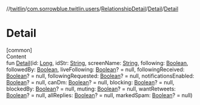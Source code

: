 //[twitlin](../../../index.md)/[com.sorrowblue.twitlin.users](../../index.md)/[RelationshipDetail](../index.md)/[Detail](index.md)/[Detail](-detail.md)



# Detail  
[common]  
Content  
fun [Detail](-detail.md)(id: [Long](https://kotlinlang.org/api/latest/jvm/stdlib/kotlin/-long/index.html), idStr: [String](https://kotlinlang.org/api/latest/jvm/stdlib/kotlin/-string/index.html), screenName: [String](https://kotlinlang.org/api/latest/jvm/stdlib/kotlin/-string/index.html), following: [Boolean](https://kotlinlang.org/api/latest/jvm/stdlib/kotlin/-boolean/index.html), followedBy: [Boolean](https://kotlinlang.org/api/latest/jvm/stdlib/kotlin/-boolean/index.html), liveFollowing: [Boolean](https://kotlinlang.org/api/latest/jvm/stdlib/kotlin/-boolean/index.html)? = null, followingReceived: [Boolean](https://kotlinlang.org/api/latest/jvm/stdlib/kotlin/-boolean/index.html)? = null, followingRequested: [Boolean](https://kotlinlang.org/api/latest/jvm/stdlib/kotlin/-boolean/index.html)? = null, notificationsEnabled: [Boolean](https://kotlinlang.org/api/latest/jvm/stdlib/kotlin/-boolean/index.html)? = null, canDm: [Boolean](https://kotlinlang.org/api/latest/jvm/stdlib/kotlin/-boolean/index.html)? = null, blocking: [Boolean](https://kotlinlang.org/api/latest/jvm/stdlib/kotlin/-boolean/index.html)? = null, blockedBy: [Boolean](https://kotlinlang.org/api/latest/jvm/stdlib/kotlin/-boolean/index.html)? = null, muting: [Boolean](https://kotlinlang.org/api/latest/jvm/stdlib/kotlin/-boolean/index.html)? = null, wantRetweets: [Boolean](https://kotlinlang.org/api/latest/jvm/stdlib/kotlin/-boolean/index.html)? = null, allReplies: [Boolean](https://kotlinlang.org/api/latest/jvm/stdlib/kotlin/-boolean/index.html)? = null, markedSpam: [Boolean](https://kotlinlang.org/api/latest/jvm/stdlib/kotlin/-boolean/index.html)? = null)  



